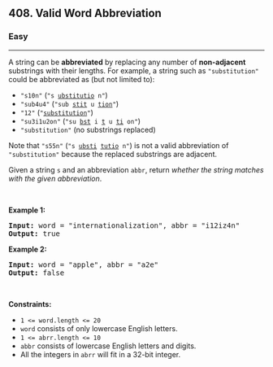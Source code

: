<h2>408. Valid Word Abbreviation</h2><h3>Easy</h3><hr><div><p>A string can be <strong>abbreviated</strong> by replacing any number of <strong>non-adjacent</strong> substrings with their lengths. For example, a string such as <code>"substitution"</code> could be abbreviated as (but not limited to):</p>

<ul>
	<li><code>"s10n"</code> (<code>"s <u>ubstitutio</u> n"</code>)</li>
	<li><code>"sub4u4"</code> (<code>"sub <u>stit</u> u <u>tion</u>"</code>)</li>
	<li><code>"12"</code> (<code>"<u>substitution</u>"</code>)</li>
	<li><code>"su3i1u2on"</code> (<code>"su <u>bst</u> i <u>t</u> u <u>ti</u> on"</code>)</li>
	<li><code>"substitution"</code> (no substrings replaced)</li>
</ul>

<p>Note that <code>"s55n"</code> (<code>"s <u>ubsti</u> <u>tutio</u> n"</code>) is not a valid abbreviation of <code>"substitution"</code> because the replaced substrings are adjacent.</p>

<p>Given a string <code>s</code> and an abbreviation <code>abbr</code>, return <em>whether the string matches with the given abbreviation</em>.</p>

<p>&nbsp;</p>
<p><strong>Example 1:</strong></p>
<pre><strong>Input:</strong> word = "internationalization", abbr = "i12iz4n"
<strong>Output:</strong> true
</pre><p><strong>Example 2:</strong></p>
<pre><strong>Input:</strong> word = "apple", abbr = "a2e"
<strong>Output:</strong> false
</pre>
<p>&nbsp;</p>
<p><strong>Constraints:</strong></p>

<ul>
	<li><code>1 &lt;= word.length &lt;= 20</code></li>
	<li><code>word</code> consists of only lowercase English letters.</li>
	<li><code>1 &lt;= abrr.length &lt;= 10</code></li>
	<li><code>abbr</code> consists of lowercase English letters and digits.</li>
	<li>All the integers in <code>abrr</code> will fit in a 32-bit integer.</li>
</ul>
</div>